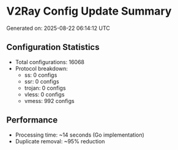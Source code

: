 # V2Ray Config Update Summary
Generated on: 2025-08-22 06:14:12 UTC

## Configuration Statistics
- Total configurations: 16068
- Protocol breakdown:
  - ss: 0 configs
  - ssr: 0 configs
  - trojan: 0 configs
  - vless: 0 configs
  - vmess: 992 configs

## Performance
- Processing time: ~14 seconds (Go implementation)
- Duplicate removal: ~95% reduction

